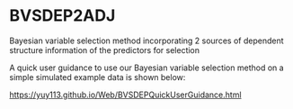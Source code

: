 # BVSDEP2ADJ
Bayesian variable selection method incorporating 2 sources of dependent structure information of the predictors for selection

A quick user guidance to use our Bayesian variable selection method on a simple simulated example data is shown below:

https://yuy113.github.io/Web/BVSDEPQuickUserGuidance.html
